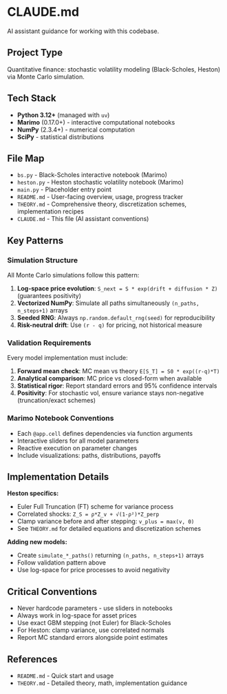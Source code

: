# CLAUDE.md

AI assistant guidance for working with this codebase.

## Project Type

Quantitative finance: stochastic volatility modeling (Black-Scholes, Heston) via Monte Carlo simulation.

## Tech Stack

- **Python 3.12+** (managed with `uv`)
- **Marimo** (0.17.0+) - interactive computational notebooks
- **NumPy** (2.3.4+) - numerical computation
- **SciPy** - statistical distributions

## File Map

- `bs.py` - Black-Scholes interactive notebook (Marimo)
- `heston.py` - Heston stochastic volatility notebook (Marimo)
- `main.py` - Placeholder entry point
- `README.md` - User-facing overview, usage, progress tracker
- `THEORY.md` - Comprehensive theory, discretization schemes, implementation recipes
- `CLAUDE.md` - This file (AI assistant conventions)

## Key Patterns

### Simulation Structure

All Monte Carlo simulations follow this pattern:

1. **Log-space price evolution**: `S_next = S * exp(drift + diffusion * Z)` (guarantees positivity)
2. **Vectorized NumPy**: Simulate all paths simultaneously `(n_paths, n_steps+1)` arrays
3. **Seeded RNG**: Always `np.random.default_rng(seed)` for reproducibility
4. **Risk-neutral drift**: Use `(r - q)` for pricing, not historical measure

### Validation Requirements

Every model implementation must include:

1. **Forward mean check**: MC mean vs theory `E[S_T] = S0 * exp((r-q)*T)`
2. **Analytical comparison**: MC price vs closed-form when available
3. **Statistical rigor**: Report standard errors and 95% confidence intervals
4. **Positivity**: For stochastic vol, ensure variance stays non-negative (truncation/exact schemes)

### Marimo Notebook Conventions

- Each `@app.cell` defines dependencies via function arguments
- Interactive sliders for all model parameters
- Reactive execution on parameter changes
- Include visualizations: paths, distributions, payoffs

## Implementation Details

**Heston specifics:**

- Euler Full Truncation (FT) scheme for variance process
- Correlated shocks: `Z_S = ρ*Z_v + √(1-ρ²)*Z_perp`
- Clamp variance before and after stepping: `v_plus = max(v, 0)`
- See `THEORY.md` for detailed equations and discretization schemes

**Adding new models:**

- Create `simulate_*_paths()` returning `(n_paths, n_steps+1)` arrays
- Follow validation pattern above
- Use log-space for price processes to avoid negativity

## Critical Conventions

- Never hardcode parameters - use sliders in notebooks
- Always work in log-space for asset prices
- Use exact GBM stepping (not Euler) for Black-Scholes
- For Heston: clamp variance, use correlated normals
- Report MC standard errors alongside point estimates

## References

- `README.md` - Quick start and usage
- `THEORY.md` - Detailed theory, math, implementation guidance
